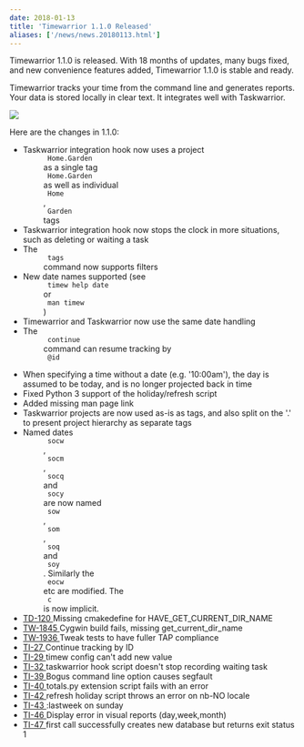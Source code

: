 ```yaml
---
date: 2018-01-13
title: 'Timewarrior 1.1.0 Released'
aliases: ['/news/news.20180113.html']
---
```

<div class="col-md-8 main">
 <div class="row">
  <p>
   Timewarrior 1.1.0 is released. With 18 months of updates, many
            bugs fixed, and new convenience features added, Timewarrior 1.1.0 is
            stable and ready.
  </p>
  <p>
   Timewarrior tracks your time from the command line and generates
            reports. Your data is stored locally in clear text. It integrates well
            with Taskwarrior.
  </p>
  <p>
   <img class="img-responsive" src="/news/images/ti.png"/>
  </p>
  <p>
   Here are the changes in 1.1.0:
  </p>
  <p>
   <ul>
    <li>
     Taskwarrior integration hook now uses a project
     <code>
      Home.Garden
     </code>
     as a single tag
     <code>
      Home.Garden
     </code>
     as well as individual
     <code>
      Home
     </code>
     ,
     <code>
      Garden
     </code>
     tags
    </li>
    <li>
     Taskwarrior integration hook now stops the clock in more situations, such as deleting or waiting a task
    </li>
    <li>
     The
     <code>
      tags
     </code>
     command now supports filters
    </li>
    <li>
     New date names supported (see
     <code>
      timew help date
     </code>
     or
     <code>
      man timew
     </code>
     )
    </li>
    <li>
     Timewarrior and Taskwarrior now use the same date handling
    </li>
    <li>
     The
     <code>
      continue
     </code>
     command can resume tracking by
     <code>
      @id
     </code>
    </li>
    <li>
     When specifying a time without a date (e.g. '10:00am'), the day is assumed to be today, and is no longer projected back in time
    </li>
    <li>
     Fixed Python 3 support of the holiday/refresh script
    </li>
    <li>
     Added missing man page link
    </li>
    <li>
     Taskwarrior projects are now used as-is as tags, and also split on the '.' to present project hierarchy as separate tags
    </li>
    <li>
     Named dates
     <code>
      socw
     </code>
     ,
     <code>
      socm
     </code>
     ,
     <code>
      socq
     </code>
     and
     <code>
      socy
     </code>
     are now named
     <code>
      sow
     </code>
     ,
     <code>
      som
     </code>
     ,
     <code>
      soq
     </code>
     and
     <code>
      soy
     </code>
     . Similarly the
     <code>
      eocw
     </code>
     etc are modified. The
     <code>
      c
     </code>
     is now implicit.
    </li>
    <li>
     <a href="https://bug.tasktools.org/browse/TD-120">
      TD-120
     </a>
     Missing cmakedefine for HAVE_GET_CURRENT_DIR_NAME
    </li>
    <li>
     <a href="https://bug.tasktools.org/browse/TW-1845">
      TW-1845
     </a>
     Cygwin build fails, missing get_current_dir_name
    </li>
    <li>
     <a href="https://bug.tasktools.org/browse/TW-1936">
      TW-1936
     </a>
     Tweak tests to have fuller TAP compliance
    </li>
    <li>
     <a href="https://bug.tasktools.org/browse/TI-27">
      TI-27
     </a>
     Continue tracking by ID
    </li>
    <li>
     <a href="https://bug.tasktools.org/browse/TI-29">
      TI-29
     </a>
     timew config can't add new value
    </li>
    <li>
     <a href="https://bug.tasktools.org/browse/TI-32">
      TI-32
     </a>
     taskwarrior hook script doesn't stop recording waiting task
    </li>
    <li>
     <a href="https://bug.tasktools.org/browse/TI-39">
      TI-39
     </a>
     Bogus command line option causes segfault
    </li>
    <li>
     <a href="https://bug.tasktools.org/browse/TI-40">
      TI-40
     </a>
     totals.py extension script fails with an error
    </li>
    <li>
     <a href="https://bug.tasktools.org/browse/TI-42">
      TI-42
     </a>
     refresh holiday script throws an error on nb-NO locale
    </li>
    <li>
     <a href="https://bug.tasktools.org/browse/TI-44">
      TI-43
     </a>
     :lastweek on sunday
    </li>
    <li>
     <a href="https://bug.tasktools.org/browse/TI-46">
      TI-46
     </a>
     Display error in visual reports (day,week,month)
    </li>
    <li>
     <a href="https://bug.tasktools.org/browse/TI-47">
      TI-47
     </a>
     first call successfully creates new database but returns exit status 1
    </li>
   </ul>
  </p>
 </div>
</div>
